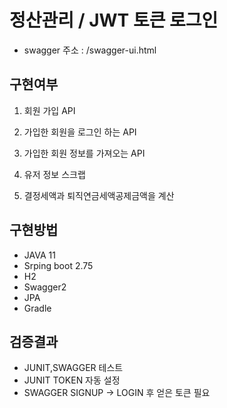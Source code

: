 # 정산관리 / JWT 토큰 로그인

- swagger 주소 : /swagger-ui.html

## 구현여부

1. 회원 가입 API

2. 가입한 회원을 로그인 하는 API

3. 가입한 회원 정보를 가져오는 API

4. 유저 정보 스크랩

5. 결정세액과 퇴직연금세액공제금액을 계산

## 구현방법
- JAVA 11
- Srping boot 2.75
- H2
- Swagger2
- JPA
- Gradle

## 검증결과
- JUNIT,SWAGGER 테스트
- JUNIT TOKEN 자동 설정
- SWAGGER SIGNUP -> LOGIN 후 얻은 토큰 필요
